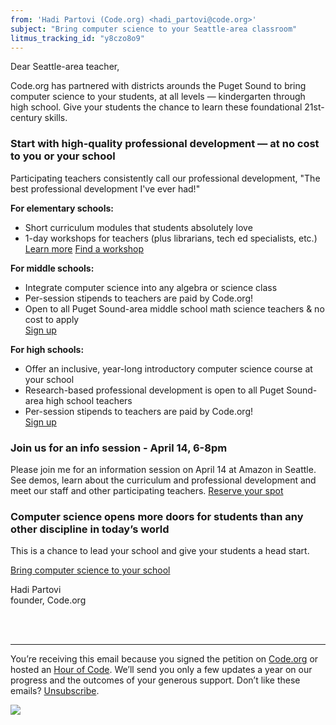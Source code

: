 ```yaml
---
from: 'Hadi Partovi (Code.org) <hadi_partovi@code.org>'
subject: "Bring computer science to your Seattle-area classroom"
litmus_tracking_id: "y8czo8o9"
---
```


Dear Seattle-area teacher, 

Code.org has partnered with districts arounds the Puget Sound to bring computer science to your students, at all levels — kindergarten through high school. Give your students the chance to learn these foundational 21st-century skills.


### Start with high-quality professional development — at no cost to you or your school

Participating teachers consistently call our professional development, "The best professional development I've ever had!"

**For elementary schools:**

- Short curriculum modules that students absolutely love
- 1-day workshops for teachers (plus librarians, tech ed specialists, etc.)<br />
[Learn more](http://code.org/educate/seattle/)
[Find a workshop](https://code.org/professional-development-workshops/)

**For middle schools:**

- Integrate computer science into any algebra or science class
- Per-session stipends to teachers are paid by Code.org!
- Open to all Puget Sound-area middle school math science teachers & no cost to apply<br />
[Sign up](https://code.org/educate/seattle/)

**For high schools:**

- Offer an inclusive, year-long introductory computer science course at your school
- Research-based professional development is open to all Puget Sound-area high school teachers
- Per-session stipends to teachers are paid by Code.org!<br />
[Sign up](https://code.org/educate/seattle/)

### Join us for an info session - April 14, 6-8pm 
Please join me for an information session on April 14 at Amazon in Seattle. See demos, learn about the curriculum and professional development and meet our staff and other participating teachers. [Reserve your spot](https://www.eventbrite.com/e/codeorgs-puget-sound-kickoff-tickets-16403153273)

### Computer science opens more doors for students than any other discipline in today’s world

This is a chance to lead your school and give your students a head start.

[Bring computer science to your school](https://code.org/educate/seattle/)


Hadi Partovi<br />
founder, Code.org




<br />
<br />

<hr/>

You’re receiving this email because you signed the petition on [Code.org](https://code.org/) or hosted an [Hour of Code](http://hourofcode.com). We’ll send you only a few updates a year on our progress and the outcomes of your generous support. Don’t like these emails? [Unsubscribe](<%= unsubscribe_link %>).

![](<%= tracking_pixel %>)

